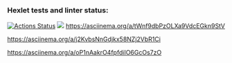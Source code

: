 ### Hexlet tests and linter status:

[![Actions Status](https://github.com/Anitnelav01/frontend-project-lvl1/workflows/hexlet-check/badge.svg)](https://github.com/Anitnelav01/frontend-project-lvl1/actions)
<a href="https://codeclimate.com/github/Anitnelav01/frontend-project-lvl1/maintainability"><img src="https://api.codeclimate.com/v1/badges/7de909f129ffee502609/maintainability" /></a>
https://asciinema.org/a/tWnf9dbPzOLXa9VdcEGkn9StV

https://asciinema.org/a/j2KvbsNnGdjkx58NZj2VbR1Ci

https://asciinema.org/a/oP1nAakrO4fpfdiIO6GcOs7zO
